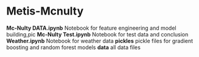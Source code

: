 # Metis-Mcnulty
 

**Mc-Nulty DATA.ipynb**	Notebook for feature engineering and model building,pic
**Mc-Nulty Test.ipynb**	Notebook for test data and conclusion
**Weather.ipynb**	Notebook for weather data
**pickles** pickle files for gradient boosting and random forest models
**data**	all data files
